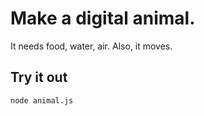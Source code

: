 # Make a digital animal.
It needs food, water, air.
Also, it moves.

## Try it out

```sh
node animal.js
```